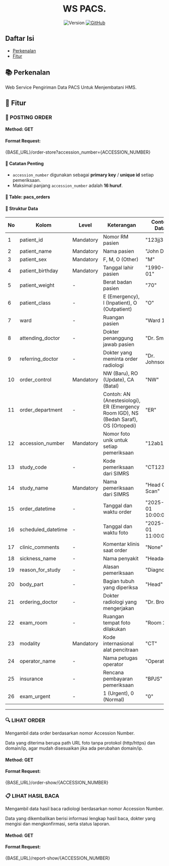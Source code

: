 <div align="center">

<h1 align="center">
 WS PACS.
</h1>

![Version](https://img.shields.io/badge/version-1.0.1-brightgreen?style=for-the-badge)
[![GitHub](https://img.shields.io/badge/GitHub-Repo-6f42c1?style=for-the-badge)](https://github.com/ski-abiyosoft/pacs)

</div>

## Daftar Isi

- [Perkenalan](#-perkenalan)
- [Fitur](#-fitur)

## 📚 Perkenalan

Web Service Pengiriman Data PACS Untuk Menjembatani HMS.

## 🌟 Fitur

### 📑 POSTING ORDER

#### Method: GET

#### Format Request:

{BASE_URL}/order-store?accession_number={ACCESSION_NUMBER}

#### 🔑 Catatan Penting
- `accession_number` digunakan sebagai **primary key** / **unique id** setiap pemeriksaan.
- Maksimal panjang `accession_number` adalah **16 huruf**.

#### 📌 Table: pacs_orders

#### 📌 Struktur Data

| No | Kolom               | Level      | Keterangan                                                                 | Contoh Data  |
|----|---------------------|------------|----------------------------------------------------------------------------|--------------|
| 1  | patient_id          | Mandatory  | Nomor RM pasien                                                            | "123jj3"     |
| 2  | patient_name        | Mandatory  | Nama pasien                                                                | "John Doe"   |
| 3  | patient_sex         | Mandatory  | F, M, O (Other)                                                            | "M"          |
| 4  | patient_birthday    | Mandatory  | Tanggal lahir pasien                                                       | "1990-01-01" |
| 5  | patient_weight      | -          | Berat badan pasien                                                         | "70"         |
| 6  | patient_class       | -          | E (Emergency), I (Inpatient), O (Outpatient)                               | "O"          |
| 7  | ward                | -          | Ruangan pasien                                                             | "Ward 101"   |
| 8  | attending_doctor    | -          | Dokter penanggung jawab pasien                                             | "Dr. Smith"  |
| 9  | referring_doctor    | -          | Dokter yang meminta order radiologi                                        | "Dr. Johnson" |
| 10 | order_control       | Mandatory  | NW (Baru), RO (Update), CA (Batal)                                         | "NW"         |
| 11 | order_department    | -          | Contoh: AN (Anestesiologi), ER (Emergency Room IGD), NS (Bedah Saraf), OS (Ortopedi) | "ER"   |
| 12 | accession_number    | Mandatory  | Nomor foto unik untuk setiap pemeriksaan                                   | "12ab1"      |
| 13 | study_code          | -          | Kode pemeriksaan dari SIMRS                                                | "CT123"      |
| 14 | study_name          | Mandatory  | Nama pemeriksaan dari SIMRS                                                | "Head CT Scan"   |
| 15 | order_datetime      | -          | Tanggal dan waktu order                                                    | "2025-01-01 10:00:00" |
| 16 | scheduled_datetime  | -          | Tanggal dan waktu foto                                                     | "2025-01-01 11:00:00" |
| 17 | clinic_comments     | -          | Komentar klinis saat order                                                 | "None"       |
| 18 | sickness_name       | -          | Nama penyakit                                                              | "Headache"   |
| 19 | reason_for_study    | -          | Alasan pemeriksaan                                                         | "Diagnostic" |
| 20 | body_part           | -          | Bagian tubuh yang diperiksa                                                | "Head"       |
| 21 | ordering_doctor     | -          | Dokter radiologi yang mengerjakan                                          | "Dr. Brown"  |
| 22 | exam_room           | -          | Ruangan tempat foto dilakukan                                              | "Room 201"   |
| 23 | modality            | Mandatory  | Kode internasional alat pencitraan                                         | "CT"         |
| 24 | operator_name       | -          | Nama petugas operator                                                      | "Operator1"  |
| 25 | insurance           | -          | Rencana pembayaran pemeriksaan                                             | "BPJS"       |
| 26 | exam_urgent         | -          | 1 (Urgent), 0 (Normal)                                                     | "0"          |

---

### 🔍 LIHAT ORDER

Mengambil data order berdasarkan nomor Accession Number.

Data yang diterima berupa path URL foto tanpa protokol (http/https) dan domain/ip, agar mudah disesuaikan jika ada perubahan domain/ip.

#### Method: GET

#### Format Request:

{BASE_URL}/order-show/{ACCESSION_NUMBER}

### 📋 LIHAT HASIL BACA

Mengambil data hasil baca radiologi berdasarkan nomor Accession Number.

Data yang dikembalikan berisi informasi lengkap hasil baca, dokter yang mengisi dan mengkonfirmasi, serta status laporan.

#### Method: GET

#### Format Request:

{BASE_URL}/report-show/{ACCESSION_NUMBER}
